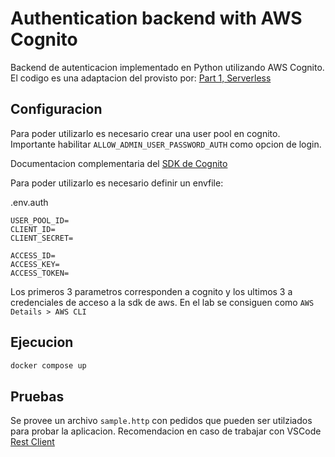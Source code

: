 # Authentication backend with AWS Cognito

Backend de autenticacion implementado en Python utilizando AWS Cognito. El codigo es una adaptacion del provisto por:  [Part 1, Serverless](https://medium.com/@houzier.saurav/aws-cognito-with-python-6a2867dd02c6)

## Configuracion

Para poder utilizarlo es necesario crear una user pool en cognito. Importante habilitar `ALLOW_ADMIN_USER_PASSWORD_AUTH` como opcion de login.

Documentacion complementaria del [SDK de Cognito](https://boto3.amazonaws.com/v1/documentation/api/latest/reference/services/cognito-idp.html)

Para poder utilizarlo es necesario definir un envfile:

.env.auth
```env
USER_POOL_ID=
CLIENT_ID=
CLIENT_SECRET=

ACCESS_ID=
ACCESS_KEY=
ACCESS_TOKEN=
```

Los primeros 3 parametros corresponden a cognito y los ultimos 3 a credenciales de acceso a la sdk de aws. En el lab se consiguen como `AWS Details > AWS CLI`

## Ejecucion

```bash
docker compose up 
```

## Pruebas

Se provee un archivo `sample.http` con pedidos que pueden ser utilziados para probar la aplicacion. Recomendacion en caso de trabajar con VSCode [Rest Client](https://marketplace.visualstudio.com/items?itemName=humao.rest-client)